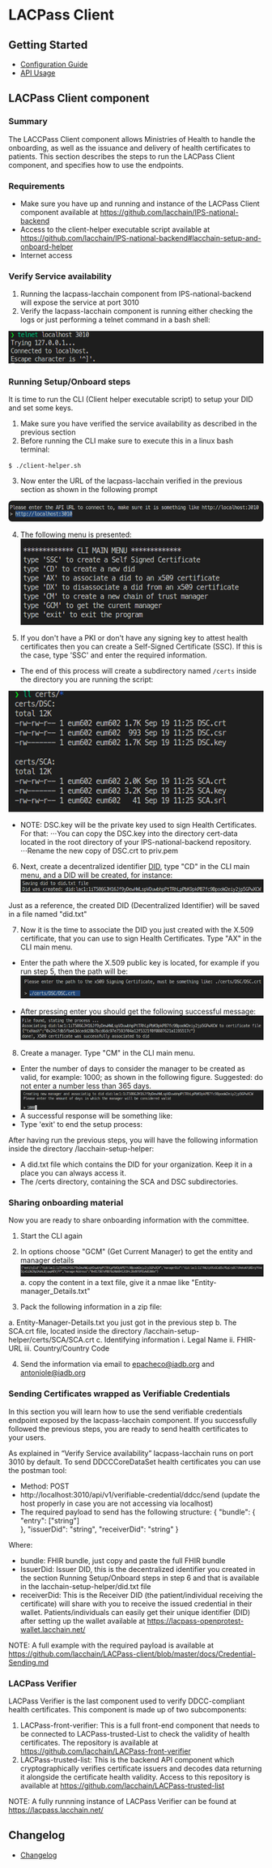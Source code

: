 # LACPass Client

## Getting Started

- [Configuration Guide](docs/tech/configuration.md)
- [API Usage](docs/API-Guide.md)

## LACPass Client component 

### Summary
The LACCPass Client component allows Ministries of Health to handle the onboarding, as well as the issuance and delivery of health certificates to patients.
This section describes the steps to run the LACPass Client component, and specifies how to use the endpoints.

### Requirements
- Make sure you have up and running and instance of the LACPass Client component available at https://github.com/lacchain/IPS-national-backend
- Access to the client-helper executable script available at https://github.com/lacchain/IPS-national-backend#lacchain-setup-and-onboard-helper
- Internet access

### Verify Service availability
1. Running the lacpass-lacchain component from IPS-national-backend will expose the service at port 3010
2. Verify the lacpass-lacchain component is running either checking the logs or just performing a telnet command in a bash shell: 

![](https://github.com/lacchain/LACPass-client/blob/master/docs/examples/telnet3010.png)

### Running Setup/Onboard steps

It is time to run the CLI (Client helper executable script) to setup your DID and set some keys.
1. Make sure you have verified the service availability as described in the previous section
2. Before running the CLI make sure to execute this in a linux bash terminal:


`$ ./client-helper.sh`


3. Now enter the URL of the lacpass-lacchain verified in the previous section as shown in the following prompt


![](https://github.com/lacchain/LACPass-client/blob/master/docs/examples/apiURL.png)

4. The following menu is presented:
![](https://github.com/lacchain/LACPass-client/blob/master/docs/examples/CLIMainMenu.png)

5. If you don't have a PKI or don't have any signing key to attest health certificates then you can create a Self-Signed Certificate (SSC). If this is the case, type 'SSC' and enter the required information.
- The end of this process will create a subdirectory named `/certs` inside the directory you are running the script:


![](https://github.com/lacchain/LACPass-client/blob/master/docs/examples/certsDir.png)

* NOTE: DSC.key will be the private key used to sign Health Certificates. For that:
⋅⋅⋅You can copy the DSC.key into the directory cert-data located in the root directory of your IPS-national-backend repository.
⋅⋅⋅Rename the new copy of DSC.crt to priv.pem

6. Next, create a decentralized identifier [DID](https://w3c.github.io/did-core), type "CD" in the CLI main menu, and a DID will be created, for instance:
![](https://github.com/lacchain/LACPass-client/blob/master/docs/examples/didtxtfile.png)

Just as a reference, the created DID (Decentralized Identifier) will be saved in a file named "did.txt" 

7. Now it is the time to associate the DID you just created with the X.509 certificate, that you can use to sign Health Certificates. Type "AX" in the CLI main menu.
* Enter the path where the X.509 public key is located, for example if you run step 5, then the path will be:
![](https://github.com/lacchain/LACPass-client/blob/master/docs/examples/X509path.png)

* After pressing enter you should get the following successful message:
![](https://github.com/lacchain/LACPass-client/blob/master/docs/examples/didx509association.png)

8. Create a manager. Type "CM" in the CLI main menu.
*  Enter the number of days to consider the manager to be created as valid, for example: 1000; as shown in the following figure. Suggested: do not enter a number less than 365 days.
![](https://github.com/lacchain/LACPass-client/blob/master/docs/examples/creatingManager.png)
* A successful response will be something like:  
* Type 'exit' to end the setup process:

After having run the previous steps, you will have the following information inside the directory /lacchain-setup-helper:
* A did.txt file which contains the DID for your organization. Keep it in a place you can always access it.
* The /certs directory, containing the SCA and DSC subdirectories.

### Sharing onboarding material 

Now you are ready to share onboarding information with the committee. 

1. Start the CLI again
2. In options choose "GCM" (Get Current Manager) to get the entity and manager details
![](https://github.com/lacchain/LACPass-client/blob/master/docs/examples/GCM.png)
a. copy the content in a text file, give it a nmae like "Entity-manager_Details.txt"

3. Pack the following information in a zip file:

a. Entity-Manager-Details.txt you just got in the previous step
b. The SCA.crt file, located inside the directory /lacchain-setup-helper/certs/SCA/SCA.crt
c. Identifying information
	i. Legal Name
	ii. FHIR-URL
	iii. Country/Country Code

4. Send the information via email to epacheco@iadb.org and antoniole@iadb.org

### Sending Certificates wrapped as Verifiable Credentials

In this section you will learn how to use the send verifiable credentials endpoint exposed by the lacpass-lacchain component. If you successfully followed the previous steps, you are ready to send health certificates to your users. 

As explained in “Verify Service availability” lacpass-lacchain runs on port 3010 by default. To send DDCCCoreDataSet health certificates you can use the postman tool:

* Method: POST
* http://localhost:3010/api/v1/verifiable-credential/ddcc/send (update the host properly in case you are not accessing via localhost)
* The required payload to send has the following structure:
	{ 
	 "bundle":
			{
			 "entry": 
			  ["string"]		
			},
	 "issuerDid": "string",
	 "receiverDid": "string"
	}

Where:
* bundle: FHIR bundle, just copy and paste the full FHIR bundle
* IssuerDid: Issuer DID, this is the decentralized identifier you created in the section Running Setup/Onboard steps in step 6 and that is available in the lacchain-setup-helper/did.txt file
* receiverDid: This is the Receiver DID (the patient/individual receiving the certificate) will share with you to receive the issued credential in their wallet. Patients/individuals can easily get their unique identifier (DID) after setting up the wallet available at https://lacpass-openprotest-wallet.lacchain.net/

NOTE: A full example with the required payload is available at https://github.com/lacchain/LACPass-client/blob/master/docs/Credential-Sending.md

### LACPass Verifier

LACPass Verifier is the last component used to verify DDCC-compliant health certificates. This component is made up of two subcomponents:

1. LACPass-front-verifier: This is a full front-end component that needs to be connected to LACPass-trusted-List to check the validity of health certificates. The repository is available at https://github.com/lacchain/LACPass-front-verifier
2. LACPass-trusted-list: This is the backend API component which cryptographically verifies certificate issuers and decodes data returning it alongside the certificate health validity. Access to this repository is available at https://github.com/lacchain/LACPass-trusted-list

NOTE: A fully runnning instance of LACPass Verifier can be found at https://lacpass.lacchain.net/


## Changelog
- [Changelog](./CHANGELOG.md)

